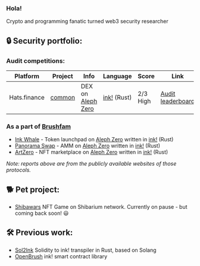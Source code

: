 ### Hola!

Crypto and programming fanatic turned web3 security researcher

## 🔒 Security portfolio:

### Audit competitions:

|Platform|Project|Info|Language|Score|Link|
|--------|-------|----|--------|-----|----|
|Hats.finance|[common](https://common.fi/)|DEX on [Aleph Zero](https://alephzero.org/)|[ink!](https://github.com/paritytech/ink) (Rust)|2/3 High|[Audit leaderboard](https://app.hats.finance/audit-competitions/alephzeroamm-0x0d88a9ece90994ecb3ba704730819d71c139f60f/leaderboard)|

### As a part of [Brushfam](https://brushfam.io)

- [Ink Whale](https://2364279095-files.gitbook.io/~/files/v0/b/gitbook-x-prod.appspot.com/o/spaces%2FL14My8oggxJwLrmNGe9e%2Fuploads%2FcukP52ehfiVVdrj8ctLd%2FAudit%20InkWhale%20__%20Brushfam.%20FINAL.pdf?alt=media&token=b1022d76-3aaa-429b-8bc7-72356486afab) - Token launchpad on [Aleph Zero](https://alephzero.org/) written in [ink!](https://github.com/paritytech/ink) (Rust)
- [Panorama Swap](https://panoramaswap.com/) - AMM on [Aleph Zero](https://alephzero.org/) written in [ink!](https://github.com/paritytech/ink) (Rust)
- [ArtZero](https://2269594053-files.gitbook.io/~/files/v0/b/gitbook-x-prod.appspot.com/o/spaces%2FIUePAHRueRJwqBWQY98a%2Fuploads%2FriYShPaMvjAizJoy8Xtq%2FBrushfam%20audit%20for%20ArtZero.pdf?alt=media&token=54ca8d0c-8ddc-4c02-9765-e566c3e84e62) - NFT marketplace on [Aleph Zero](https://alephzero.org/) written in [ink!](https://github.com/paritytech/ink) (Rust)

*Note: reports above are from the publicly available websites of those protocols.*

## 🐕 Pet project:
- [Shibawars](https://www.shibawars.net/) NFT Game on Shibarium network. Currently on pause - but coming back soon! 😃

## 🛠️ Previous work:

- [Sol2Ink](https://github.com/Brushfam/sol2ink) Solidity to ink! transpiler in Rust, based on Solang
- [OpenBrush](https://github.com/Brushfam/openbrush-contracts) ink! smart contract library

<!--
**coreggon11/coreggon11** is a ✨ _special_ ✨ repository because its `README.md` (this file) appears on your GitHub profile.

Here are some ideas to get you started:

- 🔭 I’m currently working on ...
- 🌱 I’m currently learning ...
- 👯 I’m looking to collaborate on ...
- 🤔 I’m looking for help with ...
- 💬 Ask me about ...
- 📫 How to reach me: ...
- 😄 Pronouns: ...
- ⚡ Fun fact: ...
-->
